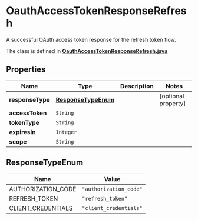 

# OauthAccessTokenResponseRefresh

A successful OAuth access token response for the refresh token flow.

The class is defined in **[OauthAccessTokenResponseRefresh.java](../../src/main/java/org/openapitools/model/OauthAccessTokenResponseRefresh.java)**

## Properties

Name | Type | Description | Notes
------------ | ------------- | ------------- | -------------
**responseType** | [**ResponseTypeEnum**](#ResponseTypeEnum) |  |  [optional property]
**accessToken** | `String` |  | 
**tokenType** | `String` |  | 
**expiresIn** | `Integer` |  | 
**scope** | `String` |  | 

## ResponseTypeEnum

Name | Value
---- | -----
AUTHORIZATION_CODE | `"authorization_code"`
REFRESH_TOKEN | `"refresh_token"`
CLIENT_CREDENTIALS | `"client_credentials"`






